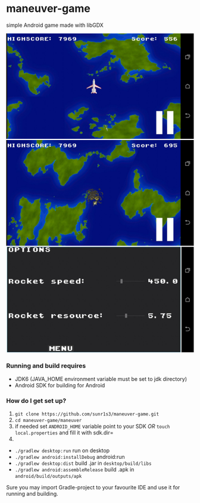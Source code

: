 # maneuver-game
simple Android game made with libGDX

![Screenshot1](/screenshot/1.jpg?raw=true)
![Screenshot1](/screenshot/2.jpg?raw=true)
![Screenshot1](/screenshot/3.jpg?raw=true)

### Running and build requires ###
* JDK6 (JAVA_HOME environment variable must be set to jdk directory)
* Android SDK for building for Android

### How do I get set up? ###

1. `git clone https://github.com/sunr1s3/maneuver-game.git`
2. `cd maneuver-game/maneuver`
3. if needed set `ANDROID_HOME` variable point to your SDK *OR* `touch local.properties` and fill it with sdk.dir=<PATH TO ANDROID SDK>  
4. 
* `./gradlew desktop:run` run on desktop
* `./gradlew android:installDebug` android:run
* `./gradlew desktop:dist` build .jar in `desktop/build/libs`
* `./gradlew android:assembleRelease` build .apk in `android/build/outputs/apk`

Sure you may import Gradle-project to your favourite IDE and use it for running and building.
